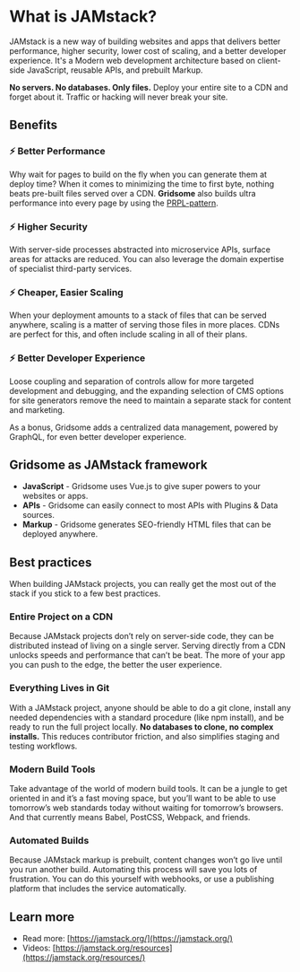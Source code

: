 # What is JAMstack?


JAMstack is a new way of building websites and apps that delivers better performance, higher security, lower cost of scaling, and a better developer experience. It's a Modern web development architecture based on client-side JavaScript, reusable APIs, and prebuilt Markup.

**No servers. No databases. Only files.** Deploy your entire site to a CDN and forget about it. Traffic or hacking will never break your site.


## Benefits

### ⚡️ Better Performance

Why wait for pages to build on the fly when you can generate them at deploy time? When it comes to minimizing the time to first byte, nothing beats pre-built files served over a CDN.
**Gridsome** also builds ultra performance into every page by using the [PRPL-pattern](/docs/how-it-works#the-prpl-pattern).


### ⚡️ Higher Security

With server-side processes abstracted into microservice APIs, surface areas for attacks are reduced. You can also leverage the domain expertise of specialist third-party services.


### ⚡️ Cheaper, Easier Scaling

When your deployment amounts to a stack of files that can be served anywhere, scaling is a matter of serving those files in more places. CDNs are perfect for this, and often include scaling in all of their plans.


### ⚡️ Better Developer Experience

Loose coupling and separation of controls allow for more targeted development and debugging, and the expanding selection of CMS options for site generators remove the need to maintain a separate stack for content and marketing.

As a bonus, Gridsome adds a centralized data management, powered by GraphQL, for even better developer experience.


## Gridsome as JAMstack framework

- **JavaScript** - Gridsome uses Vue.js to give super powers to your websites or apps.
- **APIs** - Gridsome can easily connect to most APIs with Plugins & Data sources.
- **Markup** - Gridsome generates SEO-friendly HTML files that can be deployed anywhere.


## Best practices

When building JAMstack projects, you can really get the most out of the stack if you stick to a few best practices.


### Entire Project on a CDN

Because JAMstack projects don’t rely on server-side code, they can be distributed instead of living on a single server. Serving directly from a CDN unlocks speeds and performance that can’t be beat. The more of your app you can push to the edge, the better the user experience.


### Everything Lives in Git

With a JAMstack project, anyone should be able to do a git clone, install any needed dependencies with a standard procedure (like npm install), and be ready to run the full project locally. **No databases to clone, no complex installs.** This reduces contributor friction, and also simplifies staging and testing workflows.

### Modern Build Tools

Take advantage of the world of modern build tools. It can be a jungle to get oriented in and it’s a fast moving space, but you’ll want to be able to use tomorrow’s web standards today without waiting for tomorrow’s browsers. And that currently means Babel, PostCSS, Webpack, and friends.

### Automated Builds

Because JAMstack markup is prebuilt, content changes won’t go live until you run another build. Automating this process will save you lots of frustration. You can do this yourself with webhooks, or use a publishing platform that includes the service automatically.



## Learn more

- Read more: [https://jamstack.org/](https://jamstack.org/)
- Videos: [https://jamstack.org/resources](https://jamstack.org/resources/)